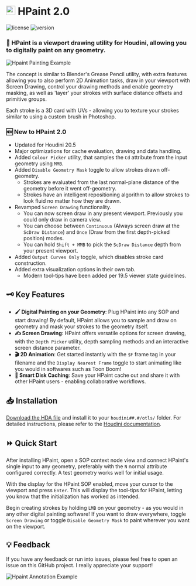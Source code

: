 # <img src="https://static.sidefx.com/images/apple-touch-icon.png" width="25" height="25" alt="Hbuild Logo"> HPaint 2.0 

![license](https://img.shields.io/badge/license-MIT-green) ![version](https://img.shields.io/badge/version-2.0-blue) 

### 🎨 HPaint is a viewport drawing utility for Houdini, allowing you to digitally paint on any geometry.

![Hpaint Painting Example](examples/images/hpaint_doc_gif_001.gif)

The concept is similar to Blender's Grease Pencil utility, with extra features allowing you to also perform 2D Animation tasks, draw in your viewport with Screen Drawing, control your drawing methods and enable geometry masking, as well as 'layer' your strokes with surface distance offsets and primitive groups.

Each stroke is a 3D card with UVs - allowing you to texture your strokes similar to using a custom brush in Photoshop.

### 🆕 New to HPaint 2.0
- Updated for Houdini 20.5
- Major optimizations for cache evaluation, drawing and data handling.
- Added `Colour Picker` utility, that samples the `Cd` attribute from the input geometry using `MMB`.
- Added `Disable Geometry Mask` toggle to allow strokes drawn off-geometry. 
    - Strokes are evaluated from the last normal-plane distance of the geometry before it went off-geometry.
    - Strokes have an intelligent repositioning algorithm to allow strokes to look fluid no matter how they are drawn.
- Revamped `Screen Drawing` functionality.
    - You can now screen draw in any present viewport. Previously you could only draw in camera view.
    - You can choose between `Continuous` (Always screen draw at the `ScDraw Distance`) and `Once` (Draw from the first depth-picked position) modes.
    - You can hold `Shift + MMB` to pick the `ScDraw Distance` depth from your present viewport.
- Added `Output Curves Only` toggle, which disables stroke card construction.
- Added extra visualization options in their own tab.
    - Modern tool-tips have been added per 19.5 viewer state guidelines.

## 🗝️ Key Features
- **🖌️ Digital Painting on your Geometry**: Plug HPaint into any SOP and start drawing! By default, HPaint allows you to sample and draw on geometry and mask your strokes to the geometry itself.
- **✍️ Screen Drawing**: HPaint offers versatile options for screen drawing, with the `Depth Picker` utility, depth sampling methods and an interactive screen distance parameter.
- **🎬 2D Animation**: Get started instantly with the `$F` frame tag in your filename and the `Display Nearest Frame` toggle to start animating like you would in softwares such as Toon Boom!
- **💽 Smart Disk Caching**: Save your HPaint cache out and share it with other HPaint users - enabling collaborative workflows.

## 📥 Installation
[Download the HDA file](otls/aaronsmithtv__hpaint__2.0.hda) and install it to your `houdini##.#/otls/` folder. For detailed instructions, please refer to the [Houdini documentation](https://www.sidefx.com/docs/houdini/assets/install.html).

## ⏩ Quick Start
After installing HPaint, open a SOP context node view and connect HPaint's single input to any geometry, preferably with the `N` normal attribute configured correctly. A test geometry works well for initial usage.

With the display for the HPaint SOP enabled, move your cursor to the viewport and press `Enter`. This will display the tool-tips for HPaint, letting you know that the initialization has worked as intended.

Begin creating strokes by holding `LMB` on your geometry - as you would in any other digital painting software! If you want to draw everywhere, toggle `Screen Drawing` or toggle `Disable Geometry Mask` to paint wherever you want on the viewport.

## 💡 Feedback
If you have any feedback or run into issues, please feel free to open an issue on this GitHub project. I really appreciate your support!

![Hpaint Annotation Example](examples/images/hpaint_doc_gif_003b.gif)
